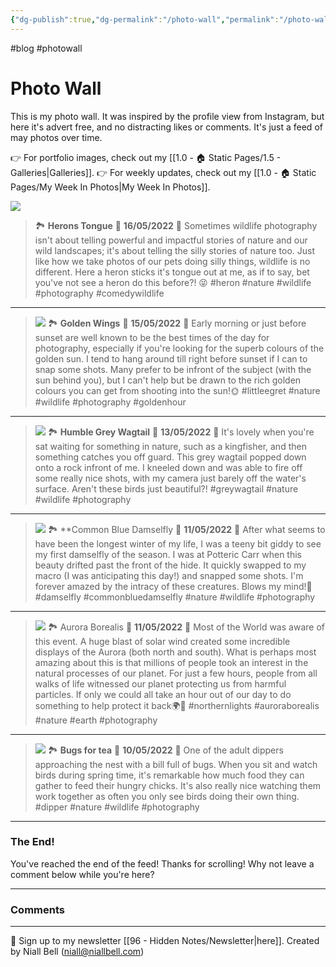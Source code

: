 ```yaml
---
{"dg-publish":true,"dg-permalink":"/photo-wall","permalink":"/photo-wall/","title":"🌅 Photo Wall","contentClasses":"cards cards-cols-3 cards-cover cards-cover-no-border cards-title-hide-icons","noteIcon":null,"created":"2024-05-10T21:24:47.020+01:00","updated":"2024-05-16T14:02:02.531+01:00"}
---
```


#blog #photowall
# Photo Wall

This is my photo wall. It was inspired by the profile view from Instagram, but here it's advert free, and no distracting likes or comments. It's just a feed of may photos over time.

👉 For portfolio images, check out my [[1.0 - 🏠 Static Pages/1.5 - Galleries\|Galleries]].
👉 For weekly updates, check out my [[1.0 - 🏠 Static Pages/My Week In Photos\|My Week In Photos]].


![](https://i.imgur.com/wh1ECyY.jpeg)
> 🏞️ **Herons Tongue**
> 📆 **16/05/2022**
> 📝 Sometimes wildlife photography isn't about telling powerful and impactful stories of nature and our wild landscapes; it's about telling the silly stories of nature too. Just like how we take photos of our pets doing silly things, wildlife is no different. Here a heron sticks it's tongue out at me, as if to say, bet you've not see a heron do this before?! 😝
>  #heron #nature #wildlife #photography #comedywildlife
---

>![](https://i.imgur.com/Mnqr5i1.jpeg)
> 🏞️ **Golden Wings**
> 📆 **15/05/2022**
> 📝 Early morning or just before sunset are well known to be the best times of the day for photography, especially if you're looking for the superb colours of the golden sun. I tend to hang around till right before sunset if I can to snap some shots. Many prefer to be infront of the subject (with the sun behind you), but I can't help but be drawn to the rich golden colours you can get from shooting into the sun!🌞
>  #littleegret #nature #wildlife #photography #goldenhour
---

>![](https://i.imgur.com/e2n6lVG.jpeg)
> 🏞️ **Humble Grey Wagtail**
> 📆 **13/05/2022**
> 📝 It's lovely when you're sat waiting for something in nature, such as a kingfisher, and then something catches you off guard. This grey wagtail popped down onto a rock infront of me. I kneeled down and was able to fire off some really nice shots, with my camera just barely off the water's surface. Aren't these birds just beautiful?!
>  #greywagtail #nature #wildlife #photography 
---

>![](https://i.imgur.com/Dyg4v6C.jpeg)
> 🏞️ **Common Blue Damselfly
> 📆 **11/05/2022**
> 📝 After what seems to have been the longest winter of my life, I was a teeny bit giddy to see my first damselfly of the season. I was at Potteric Carr when this beauty drifted past the front of the hide. It quickly swapped to my macro (I was anticipating this day!) and snapped some shots. I'm forever amazed by the intracy of these creatures. Blows my mind!🤯
>  #damselfly #commonbluedamselfly #nature #wildlife #photography 
---

>![](https://i.imgur.com/wdXuozA.jpeg)
> 🏞️ Aurora Borealis
> 📆 **11/05/2022**
> 📝 Most of the World was aware of this event. A huge blast of solar wind created some incredible displays of the Aurora (both north and south). What is perhaps most amazing about this is that millions of people took an interest in the natural processes of our planet. For just a few hours, people from all walks of life witnessed our planet protecting us from harmful particles. If only we could all take an hour out of our day to do something to help protect it back🌍🌱
>  #northernlights #auroraborealis #nature #earth #photography 
---

> ![](https://i.imgur.com/wJcjZlh.jpeg)
> 🏞️ **Bugs for tea**
> 📆 **10/05/2022**
> 📝 One of the adult dippers approaching the nest with a bill full of bugs. When you sit and watch birds during spring time, it's remarkable how much food they can gather to feed their hungry chicks. It's also really nice watching them work together as often you only see birds doing their own thing.
>  #dipper #nature #wildlife #photography 
---

### The End!

You've reached the end of the feed! Thanks for scrolling! Why not leave a comment below while you're here?

---
### Comments

<div id="waline"></div>
<script type="module">
	import { init } from 'https://unpkg.com/@waline/client@v3/dist/waline.js';
	init({
	  el: '#waline',
	  serverURL: 'https://niallscavecomments.vercel.app/',
	  lang: 'en',
	});
</script>

---
📧 Sign up to my newsletter [[96 - Hidden Notes/Newsletter\|here]].
Created by Niall Bell (niall@niallbell.com)